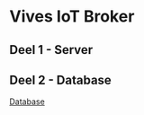 # Vives IoT Broker

## Deel 1 - Server

## Deel 2 - Database

[Database](..\readme\Deel_2_OpzettenDatabase\Readme.md)
